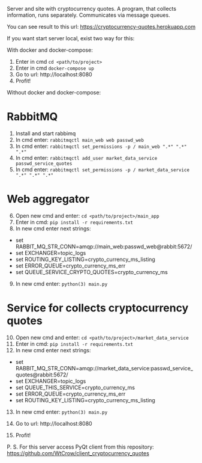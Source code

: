 Server and site with cryptocurrency quotes.
A program, that collects information, runs separately. Communicates via message queues.

You can see result to this url: https://cryptocurrency-quotes.herokuapp.com

If you want start server local, exist two way for this:

With docker and docker-compose:
1) Enter in cmd `cd <path/to/project>`
2) Enter in cmd `docker-compose up`
3) Go to url: http://localhost:8080
4) Profit!

Without docker and docker-compose:
# RabbitMQ
1) Install and start rabbimq
2) In cmd enter: `rabbitmqctl main_web web passwd_web`
3) In cmd enter: `rabbitmqctl set_permissions -p / main_web ".*" ".*" ".*"`
4) In cmd enter: `rabbitmqctl add_user market_data_service passwd_service_quotes`
5) In cmd enter: `rabbitmqctl set_permissions -p / market_data_service ".*" ".*" ".*"`

# Web aggregator
6) Open new cmd and enter: `cd <path/to/project>/main_app`
7) Enter in cmd: `pip install -r requirements.txt`
8) In new cmd enter next strings:
- set RABBIT_MQ_STR_CONN=amqp://main_web:passwd_web@rabbit:5672/
- set EXCHANGER=topic_logs
- set ROUTING_KEY_LISTING=crypto_currency_ms_listing
- set ERROR_QUEUE=crypto_currency_ms_err
- set QUEUE_SERVICE_CRYPTO_QUOTES=crypto_currency_ms
9) In new cmd enter: `python(3) main.py`

# Service for collects cryptocurrency quotes
10) Open new cmd and enter: `cd <path/to/project>/market_data_service`
11) Enter in cmd: `pip install -r requirements.txt`
12) In new cmd enter next strings:
- set RABBIT_MQ_STR_CONN=amqp://market_data_service:passwd_service_quotes@rabbit:5672/
- set EXCHANGER=topic_logs
- set QUEUE_THIS_SERVICE=crypto_currency_ms
- set ERROR_QUEUE=crypto_currency_ms_err
- set ROUTING_KEY_LISTING=crypto_currency_ms_listing
13) In new cmd enter: `python(3) main.py`

14) Go to url: http://localhost:8080
15) Profit!

P. S. For this server access PyQt client from this repository: https://github.com/WtCrow/client_cryptocurrency_quotes
